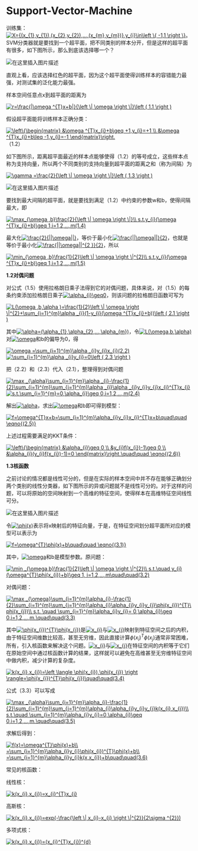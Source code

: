 # Support-Vector-Machine

训练集：<a href="https://www.codecogs.com/eqnedit.php?latex=X={(x_{1},y_{1}),(x_{2},y_{2}),...,(x_{m},y_{m})},y_{i}\in\left&space;\{&space;-1,1&space;\right&space;\}" target="_blank"><img src="https://latex.codecogs.com/gif.latex?X={(x_{1},y_{1}),(x_{2},y_{2}),...,(x_{m},y_{m})},y_{i}\in\left&space;\{&space;-1,1&space;\right&space;\}" title="X={(x_{1},y_{1}),(x_{2},y_{2}),...,(x_{m},y_{m})},y_{i}\in\left \{ -1,1 \right \}" /></a>。SVM分类器就是要找到一个超平面，把不同类别的样本分开，但是这样的超平面有很多，如下图所示，那么到底该选择哪一个？

![在这里插入图片描述](https://img-blog.csdnimg.cn/20190526110416537.png?x-oss-process=image/watermark,type_ZmFuZ3poZW5naGVpdGk,shadow_10,text_aHR0cHM6Ly9ibG9nLmNzZG4ubmV0L3dlaXhpbl80NDc2NjE3OQ==,size_16,color_FFFFFF,t_70)

直观上看，应该选择红色的超平面，因为这个超平面使得训练样本的容错能力最强，对测试集的泛化能力最强。

样本空间任意点x到超平面的距离为

<a href="https://www.codecogs.com/eqnedit.php?latex=r=\frac{|\omega&space;^{T}x&plus;b|}{\left&space;\|&space;\omega&space;\right&space;\|}\left&space;(&space;1.1&space;\right&space;)" target="_blank"><img src="https://latex.codecogs.com/gif.latex?r=\frac{|\omega&space;^{T}x&plus;b|}{\left&space;\|&space;\omega&space;\right&space;\|}\left&space;(&space;1.1&space;\right&space;)" title="r=\frac{|\omega ^{T}x+b|}{\left \| \omega \right \|}\left ( 1.1 \right )" /></a>

假设超平面能将训练样本正确分类：

<a href="https://www.codecogs.com/eqnedit.php?latex=\left\{\begin{matrix}&space;&\omega&space;^{T}x_{i}&plus;b\geq&space;&plus;1,y_{i}=&plus;1&space;\\&space;&\omega&space;^{T}x_{i}&plus;b\leq&space;-1,y_{i}=-1&space;\end{matrix}\right." target="_blank"><img src="https://latex.codecogs.com/gif.latex?\left\{\begin{matrix}&space;&\omega&space;^{T}x_{i}&plus;b\geq&space;&plus;1,y_{i}=&plus;1&space;\\&space;&\omega&space;^{T}x_{i}&plus;b\leq&space;-1,y_{i}=-1&space;\end{matrix}\right." title="\left\{\begin{matrix} &\omega ^{T}x_{i}+b\geq +1,y_{i}=+1 \\ &\omega ^{T}x_{i}+b\leq -1,y_{i}=-1 \end{matrix}\right." /></a>（1.2）

如下图所示，距离超平面最近的样本点能够使得（1.2）的等号成立，这些样本点称为支持向量，所以两个不同类别的支持向量到超平面的距离之和（称为间隔）为

<a href="https://www.codecogs.com/eqnedit.php?latex=\gamma&space;=\frac{2}{\left&space;\|&space;\omega&space;\right&space;\|}\left&space;(&space;1.3&space;\right&space;)" target="_blank"><img src="https://latex.codecogs.com/gif.latex?\gamma&space;=\frac{2}{\left&space;\|&space;\omega&space;\right&space;\|}\left&space;(&space;1.3&space;\right&space;)" title="\gamma =\frac{2}{\left \| \omega \right \|}\left ( 1.3 \right )" /></a>

![在这里插入图片描述](https://img-blog.csdnimg.cn/20190526110416537.png?x-oss-process=image/watermark,type_ZmFuZ3poZW5naGVpdGk,shadow_10,text_aHR0cHM6Ly9ibG9nLmNzZG4ubmV0L3dlaXhpbl80NDc2NjE3OQ==,size_16,color_FFFFFF,t_70)

要找到最大间隔的超平面，就是要找到满足（1.2）中约束的参数w和b，使得间隔最大，即

<a href="https://www.codecogs.com/eqnedit.php?latex=\max_{\omega&space;,b}\frac{2}{\left&space;\|&space;\omega&space;\right&space;\|}\\&space;s.t.y_{i}(\omega&space;^{T}x_{i}&plus;b)\geq&space;1,i=1,2,...,m(1.4)" target="_blank"><img src="https://latex.codecogs.com/gif.latex?\max_{\omega&space;,b}\frac{2}{\left&space;\|&space;\omega&space;\right&space;\|}\\&space;s.t.y_{i}(\omega&space;^{T}x_{i}&plus;b)\geq&space;1,i=1,2,...,m(1.4)" title="\max_{\omega ,b}\frac{2}{\left \| \omega \right \|}\\ s.t.y_{i}(\omega ^{T}x_{i}+b)\geq 1,i=1,2,...,m(1.4)" /></a>

最大化<a href="https://www.codecogs.com/eqnedit.php?latex=\frac{2}{||\omega||}" target="_blank"><img src="https://latex.codecogs.com/gif.latex?\frac{2}{||\omega||}" title="\frac{2}{||\omega||}" /></a>，等价于最小化<a href="https://www.codecogs.com/eqnedit.php?latex=\frac{||\omega||}{2}" target="_blank"><img src="https://latex.codecogs.com/gif.latex?\frac{||\omega||}{2}" title="\frac{||\omega||}{2}" /></a>，也就是等价于最小化<a href="https://www.codecogs.com/eqnedit.php?latex=\frac{||\omega||^{2&space;}}{2}" target="_blank"><img src="https://latex.codecogs.com/gif.latex?\frac{||\omega||^{2&space;}}{2}" title="\frac{||\omega||^{2 }}{2}" /></a>，所以

<a href="https://www.codecogs.com/eqnedit.php?latex=\min_{\omega&space;,b}\frac{1}{2}\left&space;\|&space;\omega&space;\right&space;\|^{2}\\&space;s.t.y_{i}(\omega&space;^{T}x_{i}&plus;b)\geq&space;1,i=1,2,...,m(1.5)" target="_blank"><img src="https://latex.codecogs.com/gif.latex?\min_{\omega&space;,b}\frac{1}{2}\left&space;\|&space;\omega&space;\right&space;\|^{2}\\&space;s.t.y_{i}(\omega&space;^{T}x_{i}&plus;b)\geq&space;1,i=1,2,...,m(1.5)" title="\min_{\omega ,b}\frac{1}{2}\left \| \omega \right \|^{2}\\ s.t.y_{i}(\omega ^{T}x_{i}+b)\geq 1,i=1,2,...,m(1.5)" /></a>

**1.2对偶问题**

对公式（1.5）使用拉格朗日乘子法得到它的对偶问题，具体来说，对（1.5）的每条约束添加拉格朗日乘子<a href="https://www.codecogs.com/eqnedit.php?latex=\alpha_{i}\geq0" target="_blank"><img src="https://latex.codecogs.com/gif.latex?\alpha_{i}\geq0" title="\alpha_{i}\geq0" /></a>，则该问题的拉格朗日函数可写为

<a href="https://www.codecogs.com/eqnedit.php?latex=L(\omega&space;,b,\alpha&space;)=\frac{1}{2}\left&space;\|&space;\omega&space;\right&space;\|^{2}&plus;\sum_{i=1}^{m}\alpha&space;_{i}(1-y_{i}(\omega&space;^{T}x_{i}&plus;b))\left&space;(&space;2.1&space;\right&space;)" target="_blank"><img src="https://latex.codecogs.com/gif.latex?L(\omega&space;,b,\alpha&space;)=\frac{1}{2}\left&space;\|&space;\omega&space;\right&space;\|^{2}&plus;\sum_{i=1}^{m}\alpha&space;_{i}(1-y_{i}(\omega&space;^{T}x_{i}&plus;b))\left&space;(&space;2.1&space;\right&space;)" title="L(\omega ,b,\alpha )=\frac{1}{2}\left \| \omega \right \|^{2}+\sum_{i=1}^{m}\alpha _{i}(1-y_{i}(\omega ^{T}x_{i}+b))\left ( 2.1 \right )" /></a>

其中<a href="https://www.codecogs.com/eqnedit.php?latex=\alpha=(\alpha_{1},\alpha_{2},...,\alpha_{m})" target="_blank"><img src="https://latex.codecogs.com/gif.latex?\alpha=(\alpha_{1},\alpha_{2},...,\alpha_{m})" title="\alpha=(\alpha_{1},\alpha_{2},...,\alpha_{m})" /></a>，令<a href="https://www.codecogs.com/eqnedit.php?latex=L(\omega,b,\alpha)" target="_blank"><img src="https://latex.codecogs.com/gif.latex?L(\omega,b,\alpha)" title="L(\omega,b,\alpha)" /></a>对<a href="https://www.codecogs.com/eqnedit.php?latex=\omega" target="_blank"><img src="https://latex.codecogs.com/gif.latex?\omega" title="\omega" /></a>和b的偏导为0，得

<a href="https://www.codecogs.com/eqnedit.php?latex=\omega&space;=\sum_{i=1}^{m}\alpha&space;_{i}y_{i}x_{i}(2.2)" target="_blank"><img src="https://latex.codecogs.com/gif.latex?\omega&space;=\sum_{i=1}^{m}\alpha&space;_{i}y_{i}x_{i}(2.2)" title="\omega =\sum_{i=1}^{m}\alpha _{i}y_{i}x_{i}(2.2)" /></a>
<a href="https://www.codecogs.com/eqnedit.php?latex=\sum_{i=1}^{m}\alpha&space;_{i}y_{i}=0\left&space;(&space;2.3&space;\right&space;)" target="_blank"><img src="https://latex.codecogs.com/gif.latex?\sum_{i=1}^{m}\alpha&space;_{i}y_{i}=0\left&space;(&space;2.3&space;\right&space;)" title="\sum_{i=1}^{m}\alpha _{i}y_{i}=0\left ( 2.3 \right )" /></a>

把（2.2）和（2.3）代入（2.1），整理得到对偶问题

<a href="https://www.codecogs.com/eqnedit.php?latex=\max&space;_{\alpha}\sum_{i=1}^{m}\alpha&space;_{i}-\frac{1}{2}\sum_{i=1}^{m}\sum_{j=1}^{m}\alpha&space;_{i}\alpha&space;_{j}y_{i}y_{j}x_{i}^{T}x_{j}" target="_blank"><img src="https://latex.codecogs.com/gif.latex?\max&space;_{\alpha}\sum_{i=1}^{m}\alpha&space;_{i}-\frac{1}{2}\sum_{i=1}^{m}\sum_{j=1}^{m}\alpha&space;_{i}\alpha&space;_{j}y_{i}y_{j}x_{i}^{T}x_{j}" title="\max _{\alpha}\sum_{i=1}^{m}\alpha _{i}-\frac{1}{2}\sum_{i=1}^{m}\sum_{j=1}^{m}\alpha _{i}\alpha _{j}y_{i}y_{j}x_{i}^{T}x_{j}" /></a>
<a href="https://www.codecogs.com/eqnedit.php?latex=s.t.\sum_{i=1}^{m}=0,\alpha_{i}\geq&space;0,i=1,2,...,m(2.4)" target="_blank"><img src="https://latex.codecogs.com/gif.latex?s.t.\sum_{i=1}^{m}=0,\alpha_{i}\geq&space;0,i=1,2,...,m(2.4)" title="s.t.\sum_{i=1}^{m}=0,\alpha_{i}\geq 0,i=1,2,...,m(2.4)" /></a>

解出<a href="https://www.codecogs.com/eqnedit.php?latex=\alpha" target="_blank"><img src="https://latex.codecogs.com/gif.latex?\alpha" title="\alpha" /></a>，求出<a href="https://www.codecogs.com/eqnedit.php?latex=\omega" target="_blank"><img src="https://latex.codecogs.com/gif.latex?\omega" title="\omega" /></a>和b即可得到模型：

<a href="https://www.codecogs.com/eqnedit.php?latex=f=\omega^{T}x&plus;b=\sum_{i=1}^{m}\alpha_{i}y_{i}x_{i}^{T}x&plus;b\left&space;(&space;2.5&space;\right&space;)" target="_blank"><img src="https://latex.codecogs.com/gif.latex?f=\omega^{T}x&plus;b=\sum_{i=1}^{m}\alpha_{i}y_{i}x_{i}^{T}x&plus;b\left&space;(&space;2.5&space;\right&space;)" title="f=\omega^{T}x+b=\sum_{i=1}^{m}\alpha_{i}y_{i}x_{i}^{T}x+b\quad\quad \eqno{(2.5)}" /></a>

上述过程需要满足的KKT条件：

<a href="https://www.codecogs.com/eqnedit.php?latex=\left\{\begin{matrix}&space;&\alpha_{i}\geq&space;0&space;\\&space;&y_{i}f(x_{i})-1\geq&space;0&space;\\&space;&\alpha_{i}(y_{i}f(x_{i})-1)=0&space;\end{matrix}\right.(2.6)" target="_blank"><img src="https://latex.codecogs.com/gif.latex?\left\{\begin{matrix}&space;&\alpha_{i}\geq&space;0&space;\\&space;&y_{i}f(x_{i})-1\geq&space;0&space;\\&space;&\alpha_{i}(y_{i}f(x_{i})-1)=0&space;\end{matrix}\right.(2.6)" title="\left\{\begin{matrix} &\alpha_{i}\geq 0 \\ &y_{i}f(x_{i})-1\geq 0 \\ &\alpha_{i}(y_{i}f(x_{i})-1)=0 \end{matrix}\right.\quad\quad \eqno{(2.6)}" /></a>

**1.3核函数**

之前讨论的情况都是线性可分的，但是在实际的样本空间中并不存在能够正确划分两个类别的线性分类器，如下图所示的异或问题就不是线性可分的。对于这样的问题，可以将原始的空间映射到一个高维的特征空间，使得样本在高维特征空间线性可分。

![在这里插入图片描述](https://img-blog.csdnimg.cn/20190526153522981.png?x-oss-process=image/watermark,type_ZmFuZ3poZW5naGVpdGk,shadow_10,text_aHR0cHM6Ly9ibG9nLmNzZG4ubmV0L3dlaXhpbl80NDc2NjE3OQ==,size_16,color_FFFFFF,t_70)

令<a href="https://www.codecogs.com/eqnedit.php?latex=\phi(x)" target="_blank"><img src="https://latex.codecogs.com/gif.latex?\phi(x)" title="\phi(x)" /></a>表示将x映射后的特征向量，于是，在特征空间划分超平面所对应的模型可以表示为

<a href="https://www.codecogs.com/eqnedit.php?latex=f=\omega^{T}\phi(x)&plus;b\quad\quad&space;\eqno{(3.1)}" target="_blank"><img src="https://latex.codecogs.com/gif.latex?f=\omega^{T}\phi(x)&plus;b\quad\quad&space;\eqno{(3.1)}" title="f=\omega^{T}\phi(x)+b\quad\quad \eqno{(3.1)}" /></a>

其中，<a href="https://www.codecogs.com/eqnedit.php?latex=\omega" target="_blank"><img src="https://latex.codecogs.com/gif.latex?\omega" title="\omega" /></a>和b是模型参数。原问题：

<a href="https://www.codecogs.com/eqnedit.php?latex=\min&space;_{\omega,b}\frac{1}{2}\left&space;\|&space;\omega&space;\right&space;\|^{2}\\&space;s.t.\quad&space;y_{i}(\omega^{T}\phi(x_{i})&plus;b)\geq&space;1,&space;i=1,2,...,m\quad\quad(3.2)" target="_blank"><img src="https://latex.codecogs.com/gif.latex?\min&space;_{\omega,b}\frac{1}{2}\left&space;\|&space;\omega&space;\right&space;\|^{2}\\&space;s.t.\quad&space;y_{i}(\omega^{T}\phi(x_{i})&plus;b)\geq&space;1,&space;i=1,2,...,m\quad\quad(3.2)" title="\min _{\omega,b}\frac{1}{2}\left \| \omega \right \|^{2}\\ s.t.\quad y_{i}(\omega^{T}\phi(x_{i})+b)\geq 1, i=1,2,...,m\quad\quad(3.2)" /></a>

对偶问题：

<a href="https://www.codecogs.com/eqnedit.php?latex=\max&space;_{\omega}\sum_{i=1}^{m}\alpha_{i}-\frac{1}{2}\sum_{i=1}^{m}\sum_{j=1}^{m}\alpha_{i}\alpha_{j}y_{i}y_{j}\phi(x_{i})^{T}\phi(x_{j})\\&space;s.t.&space;\quad&space;\sum_{i=1}^{m}\alpha_{i}y_{i}=&space;0,\alpha_{i}\geq&space;0,i=1,2,...,m.\quad\quad(3.3)" target="_blank"><img src="https://latex.codecogs.com/gif.latex?\max&space;_{\omega}\sum_{i=1}^{m}\alpha_{i}-\frac{1}{2}\sum_{i=1}^{m}\sum_{j=1}^{m}\alpha_{i}\alpha_{j}y_{i}y_{j}\phi(x_{i})^{T}\phi(x_{j})\\&space;s.t.&space;\quad&space;\sum_{i=1}^{m}\alpha_{i}y_{i}=&space;0,\alpha_{i}\geq&space;0,i=1,2,...,m.\quad\quad(3.3)" title="\max _{\omega}\sum_{i=1}^{m}\alpha_{i}-\frac{1}{2}\sum_{i=1}^{m}\sum_{j=1}^{m}\alpha_{i}\alpha_{j}y_{i}y_{j}\phi(x_{i})^{T}\phi(x_{j})\\ s.t. \quad \sum_{i=1}^{m}\alpha_{i}y_{i}= 0,\alpha_{i}\geq 0,i=1,2,...,m.\quad\quad(3.3)" /></a>

其中<a href="https://www.codecogs.com/eqnedit.php?latex=\phi(x_{i})^{T}\phi(x_{j})" target="_blank"><img src="https://latex.codecogs.com/gif.latex?\phi(x_{i})^{T}\phi(x_{j})" title="\phi(x_{i})^{T}\phi(x_{j})" /></a>是<a href="https://www.codecogs.com/eqnedit.php?latex=x_{i}" target="_blank"><img src="https://latex.codecogs.com/gif.latex?x_{i}" title="x_{i}" /></a>与<a href="https://www.codecogs.com/eqnedit.php?latex=x_{j}" target="_blank"><img src="https://latex.codecogs.com/gif.latex?x_{j}" title="x_{j}" /></a>映射到特征空间之后的内积，由于特征空间维数比较高，甚至无穷维，因此直接计算$\phi(x_{i})^{T}\phi(x_{j})$通常非常困难，所有，引入核函数来解决这个问题。<a href="https://www.codecogs.com/eqnedit.php?latex=x_{i}" target="_blank"><img src="https://latex.codecogs.com/gif.latex?x_{i}" title="x_{i}" /></a>与<a href="https://www.codecogs.com/eqnedit.php?latex=x_{j}" target="_blank"><img src="https://latex.codecogs.com/gif.latex?x_{j}" title="x_{j}" /></a>在特征空间的内积等于它们在原始空间中通过核函数计算的结果，这样就可以避免在高维甚至无穷维特征空间中做内积，减少计算的复杂度。

<a href="https://www.codecogs.com/eqnedit.php?latex=k(x_{i},x_{j})=\left&space;\langle&space;\phi(x_{i}),\phi(x_{j})&space;\right&space;\rangle=\phi(x_{i})^{T}\phi(x_{j})\quad\quad(3.4)" target="_blank"><img src="https://latex.codecogs.com/gif.latex?k(x_{i},x_{j})=\left&space;\langle&space;\phi(x_{i}),\phi(x_{j})&space;\right&space;\rangle=\phi(x_{i})^{T}\phi(x_{j})\quad\quad(3.4)" title="k(x_{i},x_{j})=\left \langle \phi(x_{i}),\phi(x_{j}) \right \rangle=\phi(x_{i})^{T}\phi(x_{j})\quad\quad(3.4)" /></a>

公式（3.3）可以写成

<a href="https://www.codecogs.com/eqnedit.php?latex=\max&space;_{\alpha}\sum_{i=1}^{m}\alpha_{i}-\frac{1}{2}\sum_{i=1}^{m}\sum_{j=1}^{m}\alpha_{i}\alpha_{j}y_{i}y_{j}k(x_{i},x_{j})\\&space;s.t.\quad&space;\sum_{i=1}^{m}\alpha_{i}y_{i}=0,\alpha_{i}\geq&space;0,i=1,2,...,m.\quad\quad(3.5)" target="_blank"><img src="https://latex.codecogs.com/gif.latex?\max&space;_{\alpha}\sum_{i=1}^{m}\alpha_{i}-\frac{1}{2}\sum_{i=1}^{m}\sum_{j=1}^{m}\alpha_{i}\alpha_{j}y_{i}y_{j}k(x_{i},x_{j})\\&space;s.t.\quad&space;\sum_{i=1}^{m}\alpha_{i}y_{i}=0,\alpha_{i}\geq&space;0,i=1,2,...,m.\quad\quad(3.5)" title="\max _{\alpha}\sum_{i=1}^{m}\alpha_{i}-\frac{1}{2}\sum_{i=1}^{m}\sum_{j=1}^{m}\alpha_{i}\alpha_{j}y_{i}y_{j}k(x_{i},x_{j})\\ s.t.\quad \sum_{i=1}^{m}\alpha_{i}y_{i}=0,\alpha_{i}\geq 0,i=1,2,...,m.\quad\quad(3.5)" /></a>

求解后得到：

<a href="https://www.codecogs.com/eqnedit.php?latex=f(x)=\omega^{T}\phi(x)&plus;b\\&space;=\sum_{i=1}^{m}\alpha_{i}y_{i}\phi(x_{i})^{T}\phi(x)&plus;b\\&space;=\sum_{i=1}^{m}\alpha_{i}y_{i}k(x,x_{i})&plus;b\quad\quad(3.6)" target="_blank"><img src="https://latex.codecogs.com/gif.latex?f(x)=\omega^{T}\phi(x)&plus;b\\&space;=\sum_{i=1}^{m}\alpha_{i}y_{i}\phi(x_{i})^{T}\phi(x)&plus;b\\&space;=\sum_{i=1}^{m}\alpha_{i}y_{i}k(x,x_{i})&plus;b\quad\quad(3.6)" title="f(x)=\omega^{T}\phi(x)+b\\ =\sum_{i=1}^{m}\alpha_{i}y_{i}\phi(x_{i})^{T}\phi(x)+b\\ =\sum_{i=1}^{m}\alpha_{i}y_{i}k(x,x_{i})+b\quad\quad(3.6)" /></a>

常见的核函数：

线性核：

<a href="https://www.codecogs.com/eqnedit.php?latex=k(x_{i},x_{j})=x_{i}^{T}x_{j}" target="_blank"><img src="https://latex.codecogs.com/gif.latex?k(x_{i},x_{j})=x_{i}^{T}x_{j}" title="k(x_{i},x_{j})=x_{i}^{T}x_{j}" /></a>

高斯核：

<a href="https://www.codecogs.com/eqnedit.php?latex=k(x_{i},x_{j})=exp(-\frac{\left&space;\|&space;x_{i}-x_{j}&space;\right&space;\|^{2}}{2\sigma&space;^{2}})" target="_blank"><img src="https://latex.codecogs.com/gif.latex?k(x_{i},x_{j})=exp(-\frac{\left&space;\|&space;x_{i}-x_{j}&space;\right&space;\|^{2}}{2\sigma&space;^{2}})" title="k(x_{i},x_{j})=exp(-\frac{\left \| x_{i}-x_{j} \right \|^{2}}{2\sigma ^{2}})" /></a>

多项式核：

<a href="https://www.codecogs.com/eqnedit.php?latex=k(x_{i},x_{j})=(x_{i}^{T}x_{j})^{d}" target="_blank"><img src="https://latex.codecogs.com/gif.latex?k(x_{i},x_{j})=(x_{i}^{T}x_{j})^{d}" title="k(x_{i},x_{j})=(x_{i}^{T}x_{j})^{d}" /></a>
